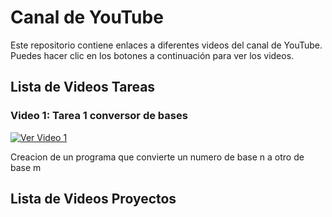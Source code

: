 # Canal de YouTube

Este repositorio contiene enlaces a diferentes videos del canal de YouTube. Puedes hacer clic en los botones a continuación para ver los videos.

## Lista de Videos Tareas

### Video 1: Tarea 1 conversor de bases 
[![Ver Video 1](https://i9.ytimg.com/vi/c5vQQRzUKDE/mq1.jpg?sqp=CIiMka4G-oaymwEmCMACELQB8quKqQMa8AEB-AG0CIAC0AWKAgwIABABGD0gEyh_MA8=&rs=AOn4CLCJ0d2oyEinqL0bTi5FI48-Hc-gng)](https://youtu.be/c5vQQRzUKDE)

Creacion de un programa que convierte un numero de base n a otro de base m

## Lista de Videos Proyectos

